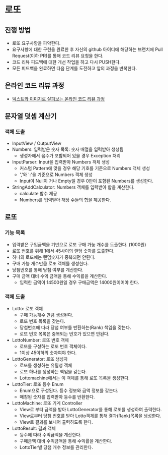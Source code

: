 # 로또
## 진행 방법
* 로또 요구사항을 파악한다.
* 요구사항에 대한 구현을 완료한 후 자신의 github 아이디에 해당하는 브랜치에 Pull Request(이하 PR)를 통해 코드 리뷰 요청을 한다.
* 코드 리뷰 피드백에 대한 개선 작업을 하고 다시 PUSH한다.
* 모든 피드백을 완료하면 다음 단계를 도전하고 앞의 과정을 반복한다.

## 온라인 코드 리뷰 과정
* [텍스트와 이미지로 살펴보는 온라인 코드 리뷰 과정](https://github.com/next-step/nextstep-docs/tree/master/codereview)

## 문자열 덧셈 계산기

### 객체 도출  

* InputView / OutputView  
* Numbers: 입력받은 숫자 목록: 숫자 배열을 입력받아 생성됨
  * 생성자에서 음수가 포함되어 있을 경우 Exception 처리
* InputParser: Input을 입력받아 Numbers 객체 생성    
  * 커스텀 Pattern에 맞을 경우 해당 기호를 기준으로 Numbers 객체 생성  
  * ','와 ':'을 기준으로 Numbers 객체 생성
  * Input이 Null이 거나 Empty일 경우 0만이 포함된 Numbers를 생성한다.
* StringAddCalculator: Numbers 객체를 입력받아 합을 계산한다.
    * calculate 함수 제공  
    * Numbers를 입력받아 해당 수들의 합을 제공한다.  
  
## 로또  

### 기능 목록  
* 입력받은 구입금액을 기반으로 로또 구매 가눙 개수를 도출한다. (1000원)  
* 로또 번호를 위해 1에서 45사이의 랜덤 숫자를 도출한다.
* 하나의 로또에는 랜덤숫자가 중복되면 안된다.    
* 구매 가능 개수만큼 로또 객체를 생성한다.  
* 당첨번호를 통해 당첨 여부를 계산한다.  
* 구매 금액 대비 수익 금액을 통해 수익률을 계산한다. 
  * 입력한 금액이 14500원일 경우 구매금액은 14000원이어야 한다.  
  
### 객체 도출  

* Lotto: 로또 객체  
  * 구매 가능개수 만큼 생성된다.  
  * 로또 번호 목록을 갖는다.  
  * 당첨번호에 따라 당첨 여부를 반환하는(Rank) 책임을 갖는다.
  * 로또 번호 목록은 중복되는 번호가 있으면 안된다.
* LottoNumber: 로또 번호 객체  
  * 로또를 구성하는 로또 번호 객체이다.  
  * 1이상 45이하의 숫자여야 한다.  
* LottoGenerator: 로또 생성자  
  * 로또를 생성하는 유틸성 객체  
  * 로또 하나를 생성하는 책임을 갖는다.
  * Lottomachine에서는 이 객체를 통해 로또 목록을 생성한다.  
* LottoTier: 로또 등수 Enum
  * Enum으로 구성된다. 등수 정보와 금액 정보를 갖는다.  
  * 매칭된 숫자를 입력받아 등수를 반환한다.
* LottoMachine: 로또 기계 Controller  
  * View로 부터 금액을 받아 LottoGenerator를 통해 로또를 생성하여 출력한다.  
  * View로부터 당첨 번호를 받아 Lotto객체를 통해 결과(Rank)목록을 생성한다.
  * View로 결과를 보내어 출력하도록 한다.
* LottoResult: 결과 객체  
  * 등수에 따라 수익금액을 계산한다.  
  * 구매금액 대비 수익금액을 통해 수익률을 계산한다.  
  * LottoTier별 당첨 개수 정보를 관리한다.  